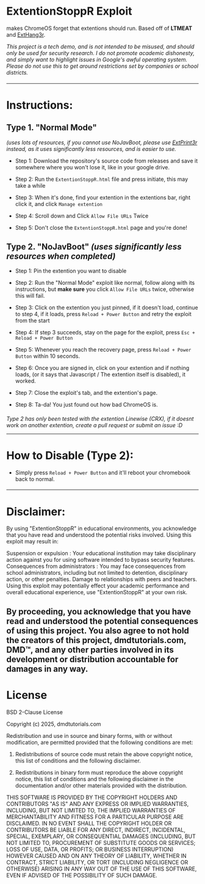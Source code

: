 # ExtentionStoppR Exploit
makes ChromeOS forget that extentions should run.
Based off of **LTMEAT** and [ExtHang3r](https://github.com/Blobby-Boi/ExtHang3r). 

*This project is a tech demo, and is not intended to be misused, and should only be used for security research. I do not promote academic dishonesty, and simply want to highlight issues in Google's awful operating system. Please do not use this to get around restrictions set by companies or school districts.*
####  
----------------------------------------
# Instructions:

## Type 1. "Normal Mode" 
*(uses lots of resources, if you cannot use NoJavBoot, please use [ExtPrint3r](https://github.com/Blobby-Boi/ExtPrint3r) instead, as it uses significantly less resources, and is easier to use.*
* Step 1: Download the repository's source code from releases and save it somewhere where you won't lose it, like in your google drive.

* Step 2: Run the `ExtentionStoppR.html` file and press initiate, this may take a while

* Step 3: When it's done, find your extention in the extentions bar, right click it, and click `Manage extention`

* Step 4: Scroll down and Click `Allow File URLs` Twice

* Step 5: Don't close the `ExtentionStoppR.html` page and you're done!
  
## Type 2. "NoJavBoot" *(uses significantly less resources when completed)*

* Step 1: Pin the extention you want to disable

* Step 2: Run the "Normal Mode" exploit like normal, follow along with its instructions, but **make sure** you click `Allow File URLs` twice, otherwise this will fail.

* Step 3: Click on the extention you just pinned, if it doesn't load, continue to step 4, if it loads, press `Reload + Power Button` and retry the exploit from the start

* Step 4: If step 3 succeeds, stay on the page for the exploit, press ` Esc + Reload + Power Button `

* Step 5: Whenever you reach the recovery page, press ` Reload + Power Button ` within 10 seconds.

* Step 6: Once you are signed in, click on your extention and if nothing loads, (or it says that Javascript / The extention itself is disabled), it worked.

* Step 7: Close the exploit's tab, and the extention's page.

* Step 8: Ta-da! You just found out how bad ChromeOS is.

#### 

*Type 2 has only been tested with the extention Linewise (CRX), if it doesnt work on another extention, create a pull request or submit an issue :D*
 
-------
# How to Disable (Type 2):
- Simply press `Reload + Power Button` and it'll reboot your chromebook back to normal.
#### 
--------
# Disclaimer:

By using "ExtentionStoppR" in educational environments, you acknowledge that you have read and understood the potential risks involved. Using this exploit may result in:

Suspension or expulsion : Your educational institution may take disciplinary action against you for using software intended to bypass security features.
Consequences from administrators : You may face consequences from school administrators, including but not limited to detention, disciplinary action, or other penalties.
Damage to relationships with peers and teachers. Using this exploit may potentially effect your academic performance and overall educational experience, use "ExtentionStoppR" at your own risk.

By proceeding, you acknowledge that you have read and understood the potential consequences of using this project. You also agree to not hold the creators of this project, dmdtutorials.com, DMD™, and any other parties involved in its development or distribution accountable for damages in any way.
-----------------
# License
BSD 2-Clause License

Copyright (c) 2025, dmdtutorials.com

Redistribution and use in source and binary forms, with or without
modification, are permitted provided that the following conditions are met:

1. Redistributions of source code must retain the above copyright notice, this
   list of conditions and the following disclaimer.

2. Redistributions in binary form must reproduce the above copyright notice,
   this list of conditions and the following disclaimer in the documentation
   and/or other materials provided with the distribution.

THIS SOFTWARE IS PROVIDED BY THE COPYRIGHT HOLDERS AND CONTRIBUTORS "AS IS"
AND ANY EXPRESS OR IMPLIED WARRANTIES, INCLUDING, BUT NOT LIMITED TO, THE
IMPLIED WARRANTIES OF MERCHANTABILITY AND FITNESS FOR A PARTICULAR PURPOSE ARE
DISCLAIMED. IN NO EVENT SHALL THE COPYRIGHT HOLDER OR CONTRIBUTORS BE LIABLE
FOR ANY DIRECT, INDIRECT, INCIDENTAL, SPECIAL, EXEMPLARY, OR CONSEQUENTIAL
DAMAGES (INCLUDING, BUT NOT LIMITED TO, PROCUREMENT OF SUBSTITUTE GOODS OR
SERVICES; LOSS OF USE, DATA, OR PROFITS; OR BUSINESS INTERRUPTION) HOWEVER
CAUSED AND ON ANY THEORY OF LIABILITY, WHETHER IN CONTRACT, STRICT LIABILITY,
OR TORT (INCLUDING NEGLIGENCE OR OTHERWISE) ARISING IN ANY WAY OUT OF THE USE
OF THIS SOFTWARE, EVEN IF ADVISED OF THE POSSIBILITY OF SUCH DAMAGE.

